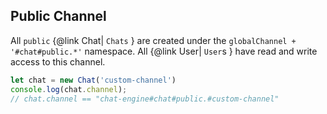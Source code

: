 ## Public Channel

All ```public``` {@link Chat| ```Chats``` } are created under the ```globalChannel + '#chat#public.*'``` namespace. All {@link User| ```User```s } have read and write access to this channel.

```js
let chat = new Chat('custom-channel')
console.log(chat.channel);
// chat.channel == "chat-engine#chat#public.#custom-channel"
```
